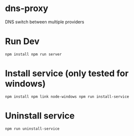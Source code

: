 # dns-proxy
DNS switch between multiple providers

# Run Dev
`npm install
npm run server`

# Install service (only tested for windows)
`npm install
npm link node-windows
npm run install-service`

# Uninstall service
`npm run uninstall-service`